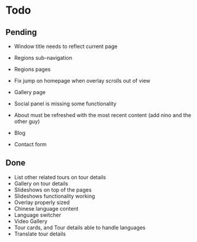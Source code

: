 # Todo

## Pending

- Window title needs to reflect current page
- Regions sub-navigation
- Regions pages
- Fix jump on homepage when overlay scrolls out of view
- Gallery page

- Social panel is missing some functionality
- About must be refreshed with the most recent content (add nino and the other guy)
- Blog
- Contact form

## Done

- List other related tours on tour details
- Gallery on tour details
- Slideshows on top of the pages
- Slideshows functionality working
- Overlay properly sized
- Chinese language content
- Language switcher
- Video Gallery
- Tour cards, and Tour details able to handle languages
- Translate tour details
